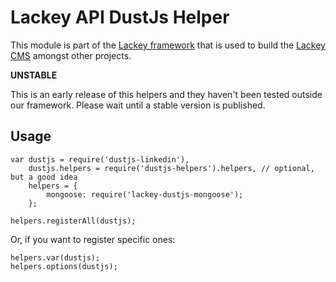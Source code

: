 # Lackey API DustJs Helper

This module is part of the [Lackey framework](https://www.npmjs.com/package/lackey-framework) that is used to build the [Lackey CMS](http://lackey.io) amongst other projects.

**UNSTABLE**

This is an early release of this helpers and they haven't been tested outside our framework. Please wait until a stable version is published.

## Usage

	var dustjs = require('dustjs-linkedin'),
        dustjs.helpers = require('dustjs-helpers').helpers, // optional, but a good idea
        helpers = {
            mongoose: require('lackey-dustjs-mongoose');
        };

    helpers.registerAll(dustjs);

Or, if you want to register specific ones:
    
    helpers.var(dustjs);
    helpers.options(dustjs);